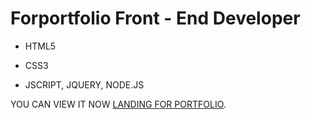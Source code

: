 # Forportfolio Front - End Developer
- HTML5
* CSS3
+ JSCRIPT, JQUERY, NODE.JS

YOU CAN VIEW IT NOW [LANDING FOR PORTFOLIO]().
